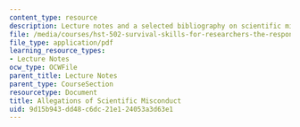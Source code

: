 ```yaml
---
content_type: resource
description: Lecture notes and a selected bibliography on scientific misconduct.
file: /media/courses/hst-502-survival-skills-for-researchers-the-responsible-conduct-of-research-spring-2003/9d15b943dd48c6dc21e124053a3d63e1_8allegationsofScie.pdf
file_type: application/pdf
learning_resource_types:
- Lecture Notes
ocw_type: OCWFile
parent_title: Lecture Notes
parent_type: CourseSection
resourcetype: Document
title: Allegations of Scientific Misconduct
uid: 9d15b943-dd48-c6dc-21e1-24053a3d63e1
---
```

